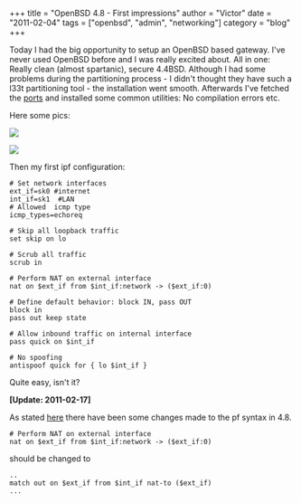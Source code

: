 +++
title = "OpenBSD 4.8 - First impressions"
author = "Victor"
date = "2011-02-04"
tags = ["openbsd", "admin", "networking"]
category = "blog"
+++

Today I had the big opportunity to setup an OpenBSD based gateway. I've never used OpenBSD before and I was really excited about. All in one: Really clean (almost spartanic), secure 4.4BSD. Although I had some problems during the partitioning process - I didn't thought they have such a l33t partitioning tool - the installation went smooth. Afterwards I've fetched the [ports][1] and installed some common utilities: No compilation errors etc.

Here some pics:

![](http://dl.dornea.nu/img/2011/230/04022011268.jpg)

![](http://dl.dornea.nu/img/2011/230/04022011269.jpg)

Then my first ipf configuration:

~~~.shell
# Set network interfaces
ext_if=sk0 #internet
int_if=sk1  #LAN
# Allowed  icmp type
icmp_types=echoreq

# Skip all loopback traffic
set skip on lo

# Scrub all traffic
scrub in

# Perform NAT on external interface
nat on $ext_if from $int_if:network -> ($ext_if:0)

# Define default behavior: block IN, pass OUT
block in
pass out keep state

# Allow inbound traffic on internal interface
pass quick on $int_if

# No spoofing
antispoof quick for { lo $int_if }
~~~

Quite easy, isn't it?


**[Update: 2011-02-17]**

As stated [here][4] there have been some changes made to the pf syntax in 4.8.

~~~.shell
# Perform NAT on external interface
nat on $ext_if from $int_if:network -> ($ext_if:0)
~~~

should be changed to

~~~.shell
..
match out on $ext_if from $int_if nat-to ($ext_if)
...
~~~

 [1]: http://www.openbsd.org/faq/faq15.html
 [4]: http://www.openbsd.org/faq/upgrade47.html
